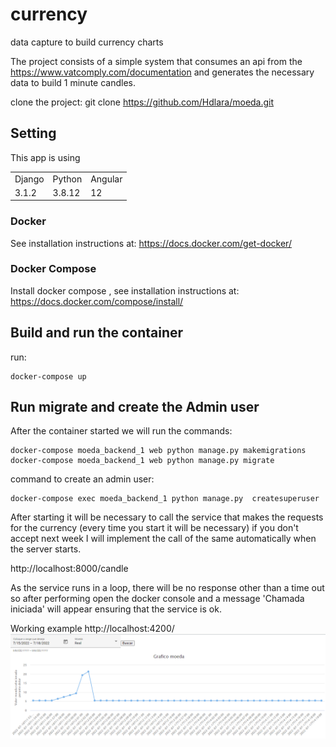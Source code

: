 # currency
data capture to build currency charts

The project consists of a simple system that consumes an api from the https://www.vatcomply.com/documentation
and generates the necessary data to build 1 minute candles.

clone the project: git clone https://github.com/Hdlara/moeda.git

## Setting

This app is using
<table>
	<tr>
		<td>Django</td>
		<td>Python</td>
		<td>Angular</td>
	</tr>
	<tr>
		<td>3.1.2</td>
		<td>3.8.12</td>
		<td>12</td>
	</tr>
</table>

### Docker

See installation instructions at: https://docs.docker.com/get-docker/

### Docker Compose

Install docker compose , see installation instructions at: https://docs.docker.com/compose/install/

## Build and run the container

run:
```
docker-compose up
```

## Run migrate and create the Admin user

After the container started we will run the commands:

```
docker-compose moeda_backend_1 web python manage.py makemigrations
docker-compose moeda_backend_1 web python manage.py migrate
```
command to create an admin user:

```
docker-compose exec moeda_backend_1 python manage.py  createsuperuser
```

After starting it will be necessary to call the service that makes the requests for the currency (every time you start it will be necessary) if you don't accept next week I will implement the call of the same automatically when the server starts.

http://localhost:8000/candle

As the service runs in a loop, there will be no response other than a time out so after performing open the docker console and a message 'Chamada iniciada' will appear ensuring that the service is ok.


Working example
http://localhost:4200/
![img.png](img.png)
